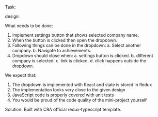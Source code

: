 Task:

design:


What needs to be done:
1. Implement settings button that shows selected company name.
2. When the button is clicked then open the dropdown.
3. Following things can be done in the dropdown:
  a. Select another company.
  b. Navigate to achievements.
4. Dropdown should close when:
  a. settings button is clicked.
  b. different company is selected.
  c. link is clicked.
  d. click happens outside the dropdown.

We expect that:
1. The dropdown is implemented with React and state is stored in Redux
2. The implementation looks very close to the given design
3. JavaScript code is properly covered with unit tests
4. You would be proud of the code quality of the mini-project yourself



Solution:
Built with CRA official redux-typescript template.


